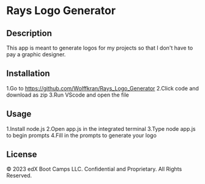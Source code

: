 # Rays Logo Generator

## Description

This app is meant to generate logos for my projects so that I don't have to pay a graphic designer.

## Installation

1.Go to https://github.com/Wolffkran/Rays_Logo_Generator
2.Click code and download as zip
3.Run VScode and open the file

## Usage

1.Install node.js
2.Open app.js in the integrated terminal
3.Type node app.js to begin prompts
4.Fill in the prompts to generate your logo

## License

© 2023 edX Boot Camps LLC. Confidential and Proprietary. All Rights Reserved.
